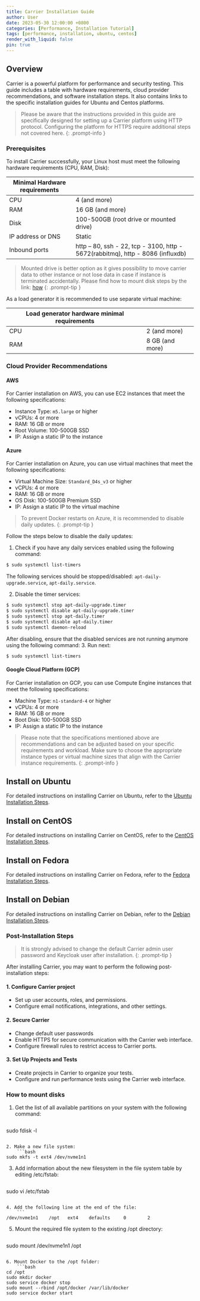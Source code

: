 ```yaml
---
title: Carrier Installation Guide
author: User
date: 2023-05-30 12:00:00 +0800
categories: [Performance, Installation Tutorial]
tags: [performance, installation, ubuntu, centos]
render_with_liquid: false
pin: true
---
```


## Overview
Carrier is a powerful platform for performance and security testing.
This guide includes a table with hardware requirements, cloud provider recommendations, and software installation steps.
It also contains links to the specific installation guides for Ubuntu and Centos platforms.

> Please be aware that the instructions provided in this guide are specifically designed for setting up a Carrier platform using HTTP protocol. Configuring the platform for HTTPS require additional steps not covered here.
{: .prompt-info }

### Prerequisites

To install Carrier successfully, your Linux host must meet the following hardware requirements (CPU, RAM, Disk):

| Minimal Hardware requirements |                    |
|--------------------------------|--------------------|
| CPU                            | 4 (and more)        |
| RAM                            | 16 GB (and more)    |
| Disk                           | 100-500GB (root drive or mounted drive) |
| IP address or DNS              | Static              |
| Inbound ports                  | http – 80, ssh - 22, tcp - 3100, http - 5672(rabbitmq), http - 8086 (influxdb)|

> Mounted drive is better option as it gives possibility to move carrier data to other instance or not lose data in case if instance is terminated accidentally.
> Please find how to mount disk steps by the link: [how](#how-to-mount-disks)
{: .prompt-tip }

As a load generator it is recommended to use separate virtual machine:

| Load generator hardware minimal requirements  |                    |
|--------------------------------|--------------------|
| CPU                            | 2 (and more)       |
| RAM                            | 8 GB (and more)    |


### Cloud Provider Recommendations

#### AWS
For Carrier installation on AWS, you can use EC2 instances that meet the following specifications:
- Instance Type: `m5.large` or higher
- vCPUs: 4 or more
- RAM: 16 GB or more
- Root Volume: 100-500GB SSD
- IP: Assign a static IP to the instance

#### Azure
For Carrier installation on Azure, you can use virtual machines that meet the following specifications:
- Virtual Machine Size: `Standard_D4s_v3` or higher
- vCPUs: 4 or more
- RAM: 16 GB or more
- OS Disk: 100-500GB Premium SSD
- IP: Assign a static IP to the virtual machine


> To prevent Docker restarts on Azure, it is recommended to disable daily updates.
{: .prompt-tip }


Follow the steps below to disable the daily updates:
1. Check if you have any daily services enabled using the following command:
```bash
$ sudo systemctl list-timers
```
The following services should be stopped/disabled: `apt-daily-upgrade.service`, `apt-daily.service`.

2. Disable the timer services:
```bash
$ sudo systemctl stop apt-daily-upgrade.timer
$ sudo systemctl disable apt-daily-upgrade.timer
$ sudo systemctl stop apt-daily.timer
$ sudo systemctl disable apt-daily.timer
$ sudo systemctl daemon-reload
```
After disabling, ensure that the disabled services are not running anymore using the following command:
3. Run next:
```bash
$ sudo systemctl list-timers
```

#### Google Cloud Platform (GCP)
For Carrier installation on GCP, you can use Compute Engine instances that meet the following specifications:
- Machine Type: `n1-standard-4` or higher
- vCPUs: 4 or more
- RAM: 16 GB or more
- Boot Disk: 100-500GB SSD
- IP: Assign a static IP to the instance

> Please note that the specifications mentioned above are recommendations and can be adjusted based on your specific requirements and workload. Make sure to choose the appropriate instance types or virtual machine sizes that align with the Carrier instance requirements.
{: .prompt-info }

## Install on Ubuntu

For detailed instructions on installing Carrier on Ubuntu, refer to the [Ubuntu Installation Steps](https://carrier-io.github.io/posts/carrier-platform-ubuntu/).

## Install on CentOS

For detailed instructions on installing Carrier on CentOS, refer to the [CentOS Installation Steps](https://carrier-iogithub.io/posts/carrier-platform-centos/).


## Install on Fedora

For detailed instructions on installing Carrier on Fedora, refer to the [Fedora Installation Steps](https://carrier-iogithub.io/posts/carrier-platform-fedora/).


## Install on Debian

For detailed instructions on installing Carrier on Debian, refer to the [Debian Installation Steps](https://carrier-iogithub.io/posts/carrier-platform-debian/).


### Post-Installation Steps
> It is strongly advised to change the default Carrier admin user password and Keycloak user after installation.
{: .prompt-tip }

After installing Carrier, you may want to perform the following post-installation steps:

#### 1. Configure Carrier project

- Set up user accounts, roles, and permissions.
- Configure email notifications, integrations, and other settings.

#### 2. Secure Carrier

- Change default user passwords
- Enable HTTPS for secure communication with the Carrier web interface.
- Configure firewall rules to restrict access to Carrier ports.

#### 3. Set Up Projects and Tests

- Create projects in Carrier to organize your tests.
- Configure and run performance tests using the Carrier web interface.

### How to mount disks
1. Get the list of all available partitions on your system with the following command:
    ```bash
sudo fdisk -l
```

2. Make a new file system:
    ```bash
sudo mkfs -t ext4 /dev/nvme1n1
```

3. Add information about the new filesystem in the file system table by editing /etc/fstab:
    ```bash
sudo vi /etc/fstab
```

4. Add the following line at the end of the file:
    ```
/dev/nvme1n1    /opt   ext4    defaults     0        2
```

5. Mount the required file system to the existing /opt directory:
    ```bash
sudo mount /dev/nvme1n1 /opt
```

6. Mount Docker to the /opt folder:
    ```bash
cd /opt
sudo mkdir docker
sudo service docker stop
sudo mount --rbind /opt/docker /var/lib/docker
sudo service docker start
```
